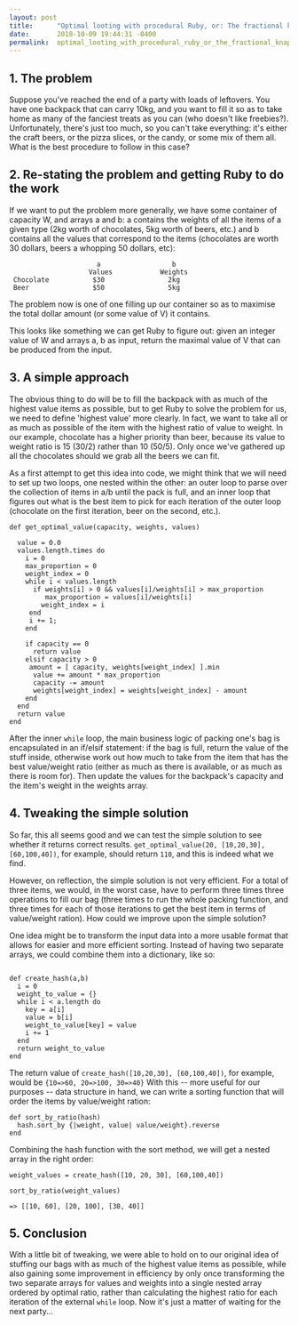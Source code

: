 ```yaml
---
layout: post
title:      "Optimal looting with procedural Ruby, or: The fractional knapsack problem"
date:       2018-10-09 19:44:31 -0400
permalink:  optimal_looting_with_procedural_ruby_or_the_fractional_knapsack_problem
---
```


## 1. The problem

Suppose you've reached the end of a party with loads of leftovers. You have one backpack that can carry 10kg, and you want to fill it so as to take home as many of the fanciest treats as you can (who doesn't like freebies?).  Unfortunately, there's just too much, so you can't take everything: it's either the craft beers, or the pizza slices, or the candy, or some mix of them all. What is the best procedure to follow in this case?

## 2. Re-stating the problem and getting Ruby to do the work

If we want to put the problem more generally, we have some container of capacity W, and arrays a and b: a contains the weights of all the items of a given type (2kg worth of chocolates, 5kg worth of beers, etc.) and b contains all the values that correspond to the items (chocolates are worth 30 dollars, beers a whopping 50 dollars, etc):

                          a                  b 
                        Values            Weights
     Chocolate           $30                2kg
     Beer                $50                5kg          


The problem now is one of one filling up our container so as to maximise the total dollar amount (or some value of V) it contains. 

This looks like something we can get Ruby to figure out: given an integer value of W and arrays a, b as input, return the maximal value of V that can be produced from the input. 

## 3. A simple approach

The obvious thing to do will be to fill the backpack with as much of the highest value items as possible, but to get Ruby to solve the problem for us, we need to define 'highest value' more clearly. In fact, we want to take all or as much as possible of the item with the highest ratio of value to weight. In our example, chocolate has a higher priority than beer, because its value to weight ratio is 15 (30/2) rather than 10 (50/5). Only once we've gathered up all the chocolates should we grab all the beers we can fit. 

As a first attempt to get this idea into code, we might think that we will need to set up two loops, one nested within the other: an outer loop to parse over the collection of items in a/b until the pack is full, and an inner loop that figures out what is the best item to pick for each iteration of the outer loop (chocolate on the first iteration, beer on the second, etc.).

```
def get_optimal_value(capacity, weights, values)

  value = 0.0
  values.length.times do 
    i = 0
    max_proportion = 0
    weight_index = 0
    while i < values.length
      if weights[i] > 0 && values[i]/weights[i] > max_proportion
         max_proportion = values[i]/weights[i]
        weight_index = i 
     end
     i += 1;
    end

    if capacity == 0
      return value
    elsif capacity > 0
     amount = [ capacity, weights[weight_index] ].min
      value += amount * max_proportion
      capacity -= amount
      weights[weight_index] = weights[weight_index] - amount
    end
  end
  return value
end
```

After the inner `while` loop, the main business logic of packing one's bag is encapsulated in an if/elsif statement: if the bag is full, return the value of the stuff inside, otherwise work out how much to take from the item that has the best value/weight ratio (either as much as there is available, or as much as there is room for). Then update the values for the backpack's capacity and the item's weight in the weights array. 

## 4. Tweaking the simple solution

So far, this all seems good and we can test the simple solution to see whether it returns correct results. `get_optimal_value(20, [10,20,30], [60,100,40])`, for example, should return `110`, and this is indeed what we find. 

However, on reflection, the simple solution is not very efficient. For a total of three items, we would, in the worst case, have to perform three times three operations to fill our bag (three times to run the whole packing function, and three times for each of those iterations to get the best item in terms of value/weight ration). How could we improve upon the simple solution?

One idea might be to transform the input data into a more usable format that allows for easier and more efficient sorting. Instead of having two separate arrays, we could combine them into a dictionary, like so: 

```

def create_hash(a,b)
  i = 0
  weight_to_value = {}
  while i < a.length do
    key = a[i]
    value = b[i]
    weight_to_value[key] = value
    i += 1
  end
  return weight_to_value
end
```

The return value of `create_hash([10,20,30], [60,100,40])`, for example, would be  `{10=>60, 20=>100, 30=>40}`
With this -- more useful for our purposes -- data structure in hand, we can write a sorting function that will order the items by value/weight ration:

```
def sort_by_ratio(hash)
  hash.sort_by {|weight, value| value/weight}.reverse
end
```

Combining the hash function with the sort method, we will get a nested array in the right order: 

```
weight_values = create_hash([10, 20, 30], [60,100,40])

sort_by_ratio(weight_values)

=> [[10, 60], [20, 100], [30, 40]]
```

## 5. Conclusion
With a little bit of tweaking, we were able to hold on to our original idea of stuffing our bags with as much of the highest value items as possible, while also gaining some improvement in efficiency by only once transforming the two separate arrays for values and weights into a single nested array ordered by optimal ratio, rather than calculating the highest ratio for each iteration of the external `while` loop. Now it's just a matter of waiting for the next party...



